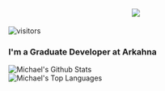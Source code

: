 <h1 align="center">
  <img src="https://readme-typing-svg.herokuapp.com?color=47A76B&size=30&width=500&center=true&lines=Hi%2C+I'm+Michael+Biesheuvel" />
</h1>

![visitors](https://visitor-badge.glitch.me/badge?page_id=michaelbish.michaelbish&left_color=grey&right_color=green)  

### I'm a Graduate Developer at Arkahna

![Michael's Github Stats](https://github-readme-stats.vercel.app/api?username=michaelbish&show_icons=true&theme=vue-dark)  
![Michael's Top Languages](https://github-readme-stats.vercel.app/api/top-langs/?username=michaelbish&layout=compact&theme=vue-dark)  
